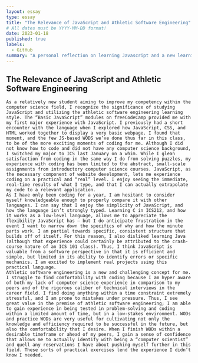 ```yaml
---
layout: essay
type: essay
title: "The Relevance of JavaScript and Athletic Software Engineering"
# All dates must be YYYY-MM-DD format!
date: 2023-01-18
published: true
labels:
  - GitHub
summary: "A personal reflection on learning Javascript and a new learning style."
---
```



 ##                 The Relevance of JavaScript and Athletic Software Engineering

    As a relatively new student aiming to improve my competency within the computer science field, I recognize the significance of studying JavaScript and utilizing the athletic software engineering learning style. The “Basic JavaScript” modules on freeCodeCamp provided me with my first major experience with JavaScript. I previously had a short encounter with the language when I explored how JavaScript, CSS, and HTML worked together to display a very basic webpage. I found that moment, and the few JS-based WODS we’ve done thus far in this class, to be of the more exciting moments of coding for me. Although I did not know how to code and did not have any computer science background, I switched my major to ICS last January on a whim. While I glean satisfaction from coding in the same way I do from solving puzzles, my experience with coding has been limited to the abstract, small-scale assignments from introductory computer science courses. JavaScript, as the necessary component of website development, lets me experience coding on a practical and “real” level. I enjoy seeing the immediate, real-time results of what I type, and that I can actually extrapolate my code to a relevant application.
    As I have only been coding for a year, I am hesitant to consider myself knowledgeable enough to properly compare it with other languages. I can say that I enjoy the simplicity of JavaScript, and how the language isn’t strongly typed. Learning C in ICS212, and how it works as a low-level language, allows me to appreciate the flexibility JavaScript has – but I do anticipate frustration in the event I want to narrow down the specifics of why and how the minute parts work. I am partial towards specific, consistent structure that builds off of itself. For this reason, I also disliked learning Java (although that experience could certainly be attributed to the crash-course nature of an ICS 101 class). Thus, I think JavaScript is valuable from a software perspective in that it is efficient and simple, but limited in its ability to identify errors or specific mechanics. I am excited to implement real projects using this practical language.
    Athletic software engineering is a new and challenging concept for me. I struggle to find comfortability with coding because I am hyper aware of both my lack of computer science experience in comparison to my peers and of the rigorous caliber of technical interviews in the career field. I find doing anything within a time constraint extremely stressful, and I am prone to mistakes under pressure. Thus, I see great value in the premise of athletic software engineering; I am able to gain experience in being tested in problem-solving and coding within a limited amount of time, but in a low-stakes environment. WODs and practice WODs are very useful for cultivating not only the knowledge and efficiency required to be successful in the future, but also the comfortability that I desire. When I finish WODs within a desirable timeframe or ahead of my peers, I gain a sense of confidence that allows me to actually identify with being a “computer scientist” and quell any reservations I have about pushing myself further in this field. These sorts of practical exercises lend the experience I didn’t know I needed.
